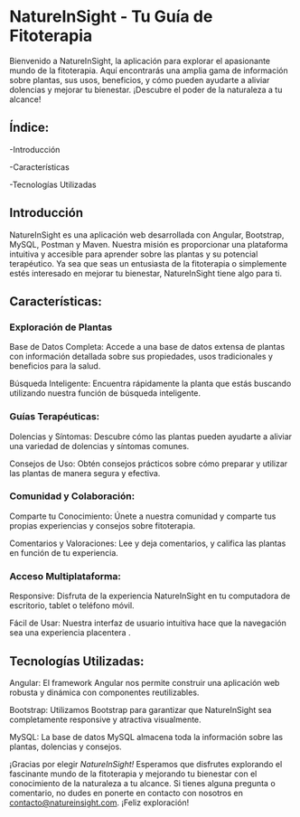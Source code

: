 <h1>NatureInSight - Tu Guía de Fitoterapia</h1>


Bienvenido a NatureInSight, la  aplicación para explorar el apasionante mundo de la fitoterapia. Aquí encontrarás una amplia gama de información sobre plantas, sus usos, beneficios, y cómo pueden ayudarte a aliviar dolencias y mejorar tu bienestar. ¡Descubre el poder de la naturaleza a tu alcance!


<h2>Índice:</h2>

-Introducción

-Características

-Tecnologías Utilizadas



<h2>Introducción</h2>

NatureInSight es una aplicación web desarrollada con Angular, Bootstrap, MySQL, Postman y Maven. Nuestra misión es proporcionar una plataforma intuitiva y accesible para aprender sobre las plantas y su potencial terapéutico. Ya sea que seas un entusiasta de la fitoterapia o simplemente estés interesado en mejorar tu bienestar, NatureInSight tiene algo para ti.

<h2>Características:</h2>

<h3>Exploración de Plantas</h3>
Base de Datos Completa: Accede a una base de datos extensa de plantas con información detallada sobre sus propiedades, usos tradicionales y beneficios para la salud.

Búsqueda Inteligente: Encuentra rápidamente la planta que estás buscando utilizando nuestra función de búsqueda inteligente.

<h3>Guías Terapéuticas:</h3>

Dolencias y Síntomas: Descubre cómo las plantas pueden ayudarte a aliviar una variedad de dolencias y síntomas comunes.

Consejos de Uso: Obtén consejos prácticos sobre cómo preparar y utilizar las plantas de manera segura y efectiva.

<h3>Comunidad y Colaboración:</h3>

Comparte tu Conocimiento: Únete a nuestra comunidad y comparte tus propias experiencias y consejos sobre fitoterapia.

Comentarios y Valoraciones: Lee y deja comentarios, y califica las plantas en función de tu experiencia.

<h3>Acceso Multiplataforma:</h3>

Responsive: Disfruta de la experiencia NatureInSight en tu computadora de escritorio, tablet o teléfono móvil.

Fácil de Usar: Nuestra interfaz de usuario intuitiva hace que la navegación sea una experiencia placentera
.
<h2>Tecnologías Utilizadas:</h2>

Angular: El framework Angular nos permite construir una aplicación web robusta y dinámica con componentes reutilizables.

Bootstrap: Utilizamos Bootstrap para garantizar que NatureInSight sea completamente responsive y atractiva visualmente.

MySQL: La base de datos MySQL almacena toda la información sobre las plantas, dolencias y consejos.

¡Gracias por elegir <em>NatureInSight!</em> Esperamos que disfrutes explorando el fascinante mundo de la fitoterapia y mejorando tu bienestar con el conocimiento de la naturaleza a tu alcance. Si tienes alguna pregunta o comentario, no dudes en ponerte en contacto con nosotros en contacto@natureinsight.com. ¡Feliz exploración!